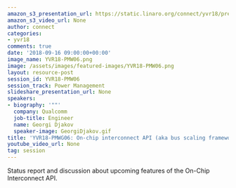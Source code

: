 ```yaml
---
amazon_s3_presentation_url: https://static.linaro.org/connect/yvr18/presentations/yvr18-pmw06.pdf
amazon_s3_video_url: None
author: connect
categories:
- yvr18
comments: true
date: '2018-09-16 09:00:00+00:00'
image_name: YVR18-PMW06.png
image: /assets/images/featured-images/YVR18-PMW06.png
layout: resource-post
session_id: YVR18-PMW06
session_track: Power Management
slideshare_presentation_url: None
speakers:
- biography: '""'
  company: Qualcomm
  job-title: Engineer
  name: Georgi Djakov
  speaker-image: GeorgiDjakov.gif
title: 'YVR18-PMWG06: On-chip interconnect API (aka bus scaling framework)'
youtube_video_url: None
tag: session
---
```


Status report and discussion about upcoming features of the On-Chip Interconnect API.